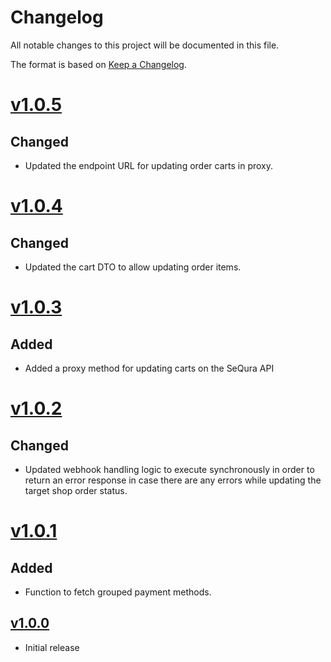 # Changelog
All notable changes to this project will be documented in this file.

The format is based on [Keep a Changelog](http://keepachangelog.com/en/1.0.0/).

# [v1.0.5](https://github.com/sequra/integration-core/tree/v1.0.5)
## Changed
- Updated the endpoint URL for updating order carts in proxy.

# [v1.0.4](https://github.com/sequra/integration-core/tree/v1.0.4)
## Changed
- Updated the cart DTO to allow updating order items.

# [v1.0.3](https://github.com/sequra/integration-core/tree/v1.0.3)
## Added
- Added a proxy method for updating carts on the SeQura API

# [v1.0.2](https://github.com/sequra/integration-core/tree/v1.0.2)
## Changed
- Updated webhook handling logic to execute synchronously in order to return an error response in case there are any errors while updating the target shop order status.

# [v1.0.1](https://github.com/sequra/integration-core/tree/v1.0.1)
## Added
- Function to fetch grouped payment methods.

## [v1.0.0](https://github.com/sequra/integration-core/tree/v1.0.0)
- Initial release
